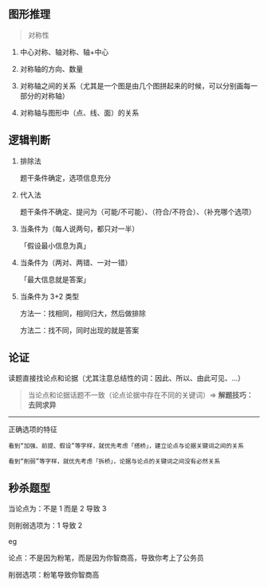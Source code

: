 
## 图形推理

> 对称性

1. 中心对称、轴对称、轴+中心

2. 对称轴的方向、数量

3. 对称轴之间的关系（尤其是一个图是由几个图拼起来的时候，可以分别画每一部分的对称轴）

4. 对称轴与图形中（点、线、面）的关系

## 逻辑判断

1. 排除法

    题干条件确定，选项信息充分

2. 代入法

    题干条件不确定、提问为（可能/不可能）、（符合/不符合）、（补充哪个选项）

3. 当条件为（每人说两句，都只对一半）

    「假设最小信息为真」

4. 当条件为（两对、两错、一对一错）

    「最大信息就是答案」

5. 当条件为 3+2 类型

    方法一：找相同，相同归大，然后做排除

    方法二：找不同，同时出现的就是答案

## 论证

读题直接找论点和论据（尤其注意总结性的词：因此、所以、由此可见、...）

> 当论点和论据话题不一致（论点论据中存在不同的关键词）=> **解题技巧：去同求异**

---

正确选项的特征

    看到“加强、前提、假设”等字样，就优先考虑「搭桥」，建立论点与论据关键词之间的关系

    看到“削弱”等字样，就优先考虑「拆桥」，论据与论点的关键词之间没有必然关系

## 秒杀题型

当论点为：不是 1 而是 2 导致 3

则削弱选项为：1 导致 2

eg

论点：不是因为粉笔，而是因为你智商高，导致你考上了公务员

削弱选项：粉笔导致你智商高


